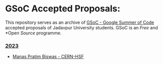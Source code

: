 # GSoC Accepted Proposals: 

This repository serves as an archive of [GSoC - Google Summer of Code](https://summerofcode.withgoogle.com/) accepted proposals of Jadavpur University students. GSoC is an *Free* and *Open *Source* programme.

<!-- ### [2019](2019)
  - [Shivansh Saini - VideoLAN](2019/VideoLAN%20-%202019%20-%20Shivansh%20Saini.pdf) -->
  
  
### [2023](2023)
  - [Manas Pratim Biswas - CERN-HSF](2023/CERN%20-%202023%20-%20Manas%20Pratim%20Biswas.pdf)
